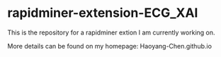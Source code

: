 # rapidminer-extension-ECG_XAI

This is the repository for a rapidminer extion I am currently working on.

More details can be found on my homepage: Haoyang-Chen.github.io
